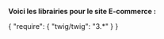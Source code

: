 **Voici les librairies pour le site E-commerce :**

{
    "require": {
        "twig/twig": "3.*"
    }
}

